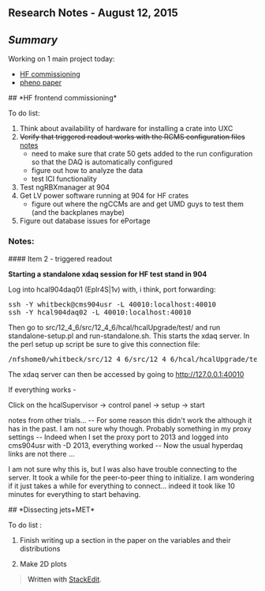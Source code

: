 
Research Notes - August 12, 2015
------------------------------------
## *Summary*

Working on 1 main project today:

- [HF commissioning](#HFcommissioning)
- [pheno paper](#DissectingJetsMET)

<a name="HFcommissioning">
## *HF frontend commissioning* 

To do list:

1. Think about availability of hardware for installing a crate into UXC
2. ~~Verify that triggered readout works with the RCMS configuration files~~ [notes](#triggeredReadout)
	+ need to make sure that crate 50 gets added to the run configuration so that the DAQ is automatically configured
	+ figure out how to analyze the data 
	+ test ICI functionality
3. Test ngRBXmanager at 904
4. Get LV power software running at 904 for HF crates
	+ figure out where the ngCCMs are and get UMD guys to test them (and the backplanes maybe)
5. Figure out database issues for ePortage

### Notes:

<a name="triggeredReadout">
#### Item 2 - triggered readout

**Starting a standalone xdaq session for HF test stand in 904**

Log into hcal904daq01 (Eplr4S|1v) with, i think, port forwarding: 
<pre>ssh -Y whitbeck@cms904usr -L 40010:localhost:40010
ssh -Y hcal904daq02 -L 40010:localhost:40010</pre>
Then go to src/12_4_6/src/12_4_6/hcal/hcalUpgrade/test/ and run standalone-setup.pl and run-standalone.sh.  This starts the xdaq server. 
In the perl setup up script be sure to give this connection file:
<pre>/nfshome0/whitbeck/src/12_4_6/src/12_4_6/hcal/hcalUpgrade/test/amc13_904_config.xml</pre>

The xdaq server can then be accessed by going to http://127.0.0.1:40010

If everything works - 

Click on the hcalSupervisor -> control panel -> setup -> start 


notes from other trials...
-- For some reason this didn't work the although it has in the past.  I am not sure why though. Probably something in my proxy settings -- Indeed when I set the proxy port to 2013 and logged into cms904usr with -D 2013, everything worked -- Now the usual hyperdaq links are not there ... 

I am not sure why this is, but I was also have trouble connecting to the server.  It took a while for the peer-to-peer thing to initialize.  I am wondering if it just takes a while for everything to connect... indeed it took like 10 minutes for everything to start behaving. 

<a name="DissectingJetsMET">
## *Dissecting jets+MET* 

To do list :

1. Finish writing up a section in the paper on the variables and their distributions

2. Make 2D plots 

> Written with [StackEdit](https://stackedit.io/).